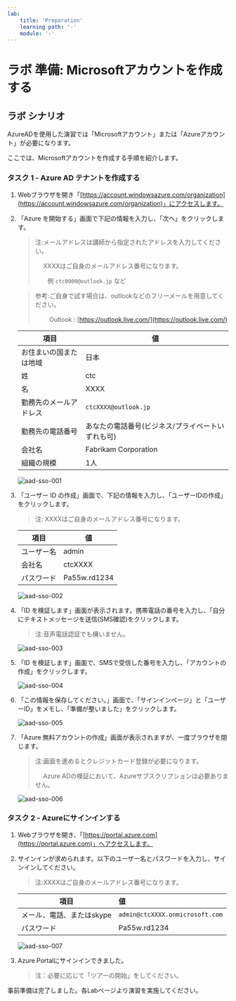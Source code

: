 ```yaml
---
lab:
    title: 'Preparation'
    learning path: '-'
    module: '-'
---
```


# ラボ 準備: Microsoftアカウントを作成する

## ラボ シナリオ

AzureADを使用した演習では「Microsoftアカウント」または「Azureアカウント」が必要になります。

ここでは、Microsoftアカウントを作成する手順を紹介します。



### タスク 1 - Azure AD テナントを作成する

1. Webブラウザを開き「[https://account.windowsazure.com/organization](https://account.windowsazure.com/organization)」にアクセスします。

2. 「Azure を開始する」画面で下記の情報を入力し、「次へ」をクリックします。

    > 注:メールアドレスは講師から指定されたアドレスを入力してください。
    >
    > 　 XXXXはご自身のメールアドレス番号になります。
    >
    > 　　例 `ctc0000@outlook.jp` など

    >参考:ご自身で試す場合は、outlookなどのフリーメールを用意してください。
    >
    >　 　Outlook :  [https://outlook.live.com/](https://outlook.live.com/)

    | 項目                   | 値                                                |
    | ---------------------- | ------------------------------------------------- |
    | お住まいの国または地域 | 日本                                              |
    | 姓                     | ctc                                               |
    | 名                     | XXXX                                              |
    | 勤務先のメールアドレス | `ctcXXXX@outlook.jp`                              |
    | 勤務先の電話番号       | あなたの電話番号(ビジネス/プライベートいずれも可) |
    | 会社名                 | Fabrikam Corporation                              |
    | 組織の規模             | 1人                                               |

    ![aad-sso-001](./media/aad-sso-001.BMP)

    

3. 「ユーザー ID の作成」画面で、下記の情報を入力し、「ユーザーIDの作成」をクリックします。

    > 注: XXXXはご自身のメールアドレス番号になります。

    | 項目       | 値           |
    | ---------- | ------------ |
    | ユーザー名 | admin        |
    | 会社名     | ctcXXXX      |
    | パスワード | Pa55w.rd1234 |

    ![aad-sso-002](./media/aad-sso-002.BMP)

    

4. 「ID を検証します」画面が表示されます。携帯電話の番号を入力し、「自分にテキストメッセージを送信(SMS確認)をクリックします。

    > 注:音声電話認証でも構いません。

    ![aad-sso-003](./media/aad-sso-003.BMP)

    

5. 「ID を検証します」画面で、SMSで受信した番号を入力し、「アカウントの作成」をクリックします。

    ![aad-sso-004](./media/aad-sso-004.BMP)

    

6. 「この情報を保存してください。」画面で、「サインインページ」と「ユーザーID」をメモし、「準備が整いました」をクリックします。

    ![aad-sso-005](./media/aad-sso-005.BMP)

     

7. 「Azure 無料アカウントの作成」画面が表示されますが、一度ブラウザを閉じます。

    > 注:画面を進めるとクレジットカード登録が必要になります。
    >
    > 　 Azure ADの検証において、Azureサブスクリプションは必要ありません。

    ![aad-sso-006](./media/aad-sso-006.BMP)

    

### タスク 2 - Azureにサインインする

1. Webブラウザを開き、「[https://portal.azure.com](https://portal.azure.com)」へアクセスします。

2. サインインが求められます。以下のユーザー名とパスワードを入力し、サインインしてください。

    > 注:XXXXはご自身のメールアドレス番号になります。

    | 項目                      | 値                              |
    | ------------------------- | :------------------------------ |
    | メール、電話、またはskype | `admin@ctcXXXX.onmicrosoft.com` |
    | パスワード                | Pa55w.rd1234                    |

    ![aad-sso-007](./media/aad-sso-007.BMP)

    

3. Azure Portalにサインインできました。

    > 注：必要に応じて「ツアーの開始」をしてください。




事前準備は完了しました。各Labページより演習を実施してください。
